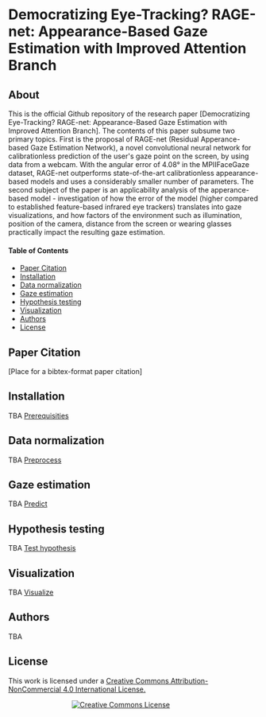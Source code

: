 # Democratizing Eye-Tracking? RAGE-net: Appearance-Based Gaze Estimation with Improved Attention Branch

## About

This is the official Github repository of the research paper [Democratizing Eye-Tracking? RAGE-net: Appearance-Based Gaze Estimation with Improved Attention Branch].
The contents of this paper subsume two primary topics. First is the proposal of RAGE-net (Residual Apperance-based Gaze Estimation Network), a novel convolutional neural network for calibrationless prediction of the user's gaze point on the screen, by using data from a webcam. With the angular error of 4.08° in the MPIIFaceGaze dataset, RAGE-net outperforms state-of-the-art calibrationless appearance-based models and uses a considerably smaller number of parameters. The second subject of the paper is an applicability analysis of the apperance-based model - investigation of how the error of the model (higher compared to established feature-based infrared eye trackers) translates into gaze visualizations, and how factors of the environment such as illumination, position of the camera, distance from the screen or wearing glasses practically impact the resulting gaze estimation.

#### Table of Contents
* [Paper Citation](#a-citation)
* [Installation](#a-installation)
* [Data normalization](#a-data-normalization)
* [Gaze estimation](#a-gaze-estimation)
* [Hypothesis testing](#a-hypothesis-testing)
* [Visualization](#a-visualization)
* [Authors](#a-authors)
* [License](#a-license)

## <a name="a-citation"> Paper Citation
[Place for a bibtex-format paper citation]

## <a name="a-installation"> Installation
TBA
[Prerequisities](./Docs/Prerequisites.md)

## <a name="a-data-normalization"> Data normalization
TBA
[Preprocess](./Notebooks/Study2/Preprocess.ipynb)

## <a name="a-gaze-estimation"> Gaze estimation
TBA
[Predict](./Notebooks/Study2/Predict.ipynb)

## <a name="a-hypothesis-testing"> Hypothesis testing
TBA
[Test hypothesis](./Notebooks/Study2/Test-hypothesis.ipynb)

## <a name="a-visualization"> Visualization
TBA
[Visualize](./Notebooks/Study2/Visualize.ipynb)

## <a name="a-authors"> Authors
TBA

## <a name="a-license"> License

This work is licensed under a
<a rel="license" href="http://creativecommons.org/licenses/by-nc/4.0/">
Creative Commons Attribution-NonCommercial 4.0 International License.
</a>

<a rel="license" href="http://creativecommons.org/licenses/by-nc/4.0/" style="margin-left: 8rem">
<img alt="Creative Commons License" style="border-width:0" src="https://i.creativecommons.org/l/by-nc/4.0/88x31.png" />
</a>




